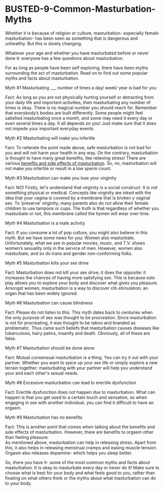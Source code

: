 # BUSTED-9-Common-Masturbation-Myths

Whether it is because of religion or culture, masturbation- especially female masturbation- has been seen as something that is dangerous and unhealthy. But this is slowly changing. <br> 

Whatever your age and whether you have masturbated before or never done it: everyone has a few questions about masturbation. <br>

For as long as people have been self exploring, there have been myths surrounding the act of masturbation. Read on to find out some popular myths and facts about masturbation. <br>

Myth #1 Masturbating ___ number of times a day/ week/ year is bad for you<br>

Fact: As long as you are not physically hurting yourself or detracting from your daily life and important activities, then masturbating any number of times is okay. There is no magical number you should reach for. Remember that everybody’s bodies are built differently. Some people might feel satisfied masturbating once a month, and some may need it every day or even several times a day. It all depends on you! Just make sure that it does not impede your important everyday events. <br>

Myth #2 Masturbating will make you infertile<br>

Fact: To reiterate the point made above, safe masturbation is not bad for you and will not harm your health in any way. On the contrary, masturbation is thought to have many great benefits, like relieving stress! There are various <a href="https://tooshytoask.org/educate/sex-and-sexuality/masturbation/">benefits and side effects of masturbation</a>.
So, no, masturbation will not make you infertile or result in a low sperm count. <br>

Myth #3 Masturbation can make you lose your virginity<br>

Fact: NO! Firstly, let's understand that virginity is a social construct. It is not something physical or medical. Concepts like virginity are inked with the idea that your vagina is covered by a membrane that is broken y vaginal sex. To ‘preserve’ virginity, many parents also do not allow their female children to use tampons or cups.  The truth is that regardless of whether you masturbate or not, this membrane called the hymen will wear over time. <br>

Myth #4 Masturbation is a male activity<br>

Fact: If you consume a lot of pop culture, you might also believe in this myth. But we have some news for you: Women also masturbate. Unfortunately, what we see in popular movies, music, and T.V. shows women’s sexuality only in the service of men. However, women also masturbate, and so do trans and gender non-conforming folks. <br>

Myth #5 Masturbation kills your sex drive<br>

Fact: Masturbation does not kill your sex drive; it does the opposite: it increases the chances of having more satisfying sex. This is because solo play allows you to explore your body and discover what gives you pleasure. Amongst women, masturbation is a way to discover clit-stimulation; an organ that has been widely ignored. <br>

Myth #6 Masturbation can cause blindness<br>

Fact: Please do not listen to this. This myth dates back to centuries when the only purpose of sex was thought to be procreation. Since masturbation is not for procreating, it was thought to be taboo and branded as problematic. Thus came such beliefs that masturbation causes diseases like tuberculosis, hairy palms, insanity and death. Obviously, all of these are false. <br>

Myth #7 Masturbation should be done alone<br>

Fact: Mutual consensual masturbation is a thing. You can try it out with your partner. Whether you want to spice up your sex life or simply explore a new terrain together: masturbating with your partner will help you understand your and each other's sexual needs. <br>

Myth #8 Excessive masturbation can lead to erectile dysfunction <br>

Fact: Erectile dysfunction does not happen due to masturbation. What can happen is that you get used to a certain touch and sensation, so when engaging in sex with another individual, you can find it difficult to have an orgasm. <br>

Myth #9 Masturbation has no benefits<br>

Fact: This is another point that comes when talking about the benefits and side effects of masturbation. However, there are benefits to orgasm other than feeling pleasure. <br>
As mentioned above, masturbation can help in releasing stress. Apart from this, it also helps in releasing menstrual cramps and easing muscle tension. Orgasm also releases dopamine- which helps you sleep better. <br>

So, there you have it- some of the most common myths and facts about masturbation. It is okay to masturbate every day or never do it! Make sure to choose what is best for your body and what feels good to you, rather than fixating on what others think or the myths about what masturbation can do to your body.<br> 
